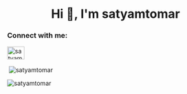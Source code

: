 <h1 align="center">Hi 👋, I'm satyamtomar</h1>
<h3 align="left">Connect with me:</h3>
<p align="left">
<a href="https://linkedin.com/in/satyam-tomar-0873a91b0" target="blank"><img align="center" src="https://raw.githubusercontent.com/rahuldkjain/github-profile-readme-generator/master/src/images/icons/Social/linked-in-alt.svg" alt="satyam-tomar-0873a91b0" height="30" width="40" /></a>
</p>

<p>&nbsp;<img align="center" src="https://github-readme-stats.vercel.app/api?username=satyamtomar&show_icons=true&locale=en" alt="satyamtomar" /></p>
<p>   </p>
<p><img align="center" src="https://github-readme-streak-stats.herokuapp.com/?user=satyamtomar&" alt="satyamtomar" /></p>
